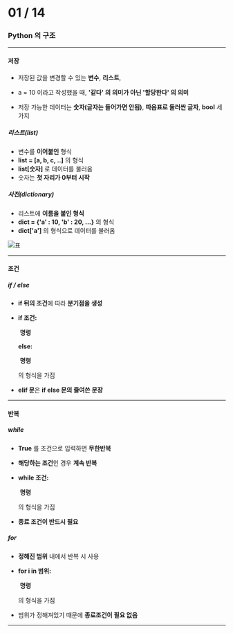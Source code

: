 # 01 / 14

### Python 의 구조

***

#### 저장

* 저장된 값을 변경할 수 있는 **변수**, **리스트**, 

* a = 10 이라고 작성했을 때, **'같다' 의 의미가 아닌 '할당한다' 의 의미**
* 저장 가능한 데이터는 **숫자(글자는 들어가면 안됨)**, **따옴표로 둘러싼 글자**, **bool** 세 가지

##### 리스트(list)

* 변수를 **이어붙인** 형식
* **list = [a, b, c, ..]**  의 형식
* **list[숫자]** 로 데이터를 불러옴
* 숫자는 **첫 자리가 0부터 시작**

##### 사전(dictionary)

* 리스트에 **이름을 붙인 형식**
* **dict = {'a' : 10, 'b' : 20, ...}** 의 형식
* **dict['a']** 의 형식으로 데이터를 불러옴

![표](C:/Users/Jihoon/Desktop/TIL/0114_2_1.png)

***

#### 조건

##### if / else

* **if 뒤의 조건**에 따라 **분기점을 생성**

* **if 조건:**

  ​    **명령**

  **else:**

  ​    **명령**

  의 형식을 가짐

* **elif 문**은 **if else 문의 줄여쓴 문장**

***

#### 반복

##### while

* **True** 를 조건으로 입력하면 **무한반복**

* **해당하는 조건**인 경우 **계속 반복**

* **while 조건:**

  ​    **명령**

  의 형식을 가짐

* **종료 조건이 반드시 필요**

##### for

* **정해진 범위** 내에서 반복 시 사용

* **for i in 범위:**

  ​    **명령**

  의 형식을 가짐

* 범위가 정해져있기 때문에 **종료조건이 필요 없음**

***

